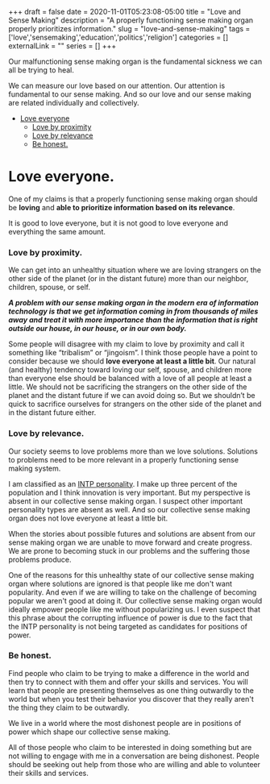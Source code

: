 +++ 
draft = false
date = 2020-11-01T05:23:08-05:00
title = "Love and Sense Making"
description = "A properly functioning sense making organ properly prioritizes information."
slug = "love-and-sense-making" 
tags = ['love','sensemaking','education','politics','religion']
categories = []
externalLink = ""
series = []
+++

Our malfunctioning sense making organ is the fundamental sickness we can all be trying to heal.

We can measure our love based on our attention.  Our attention is fundamental to our sense making.  And so our love and our sense making are related individually and collectively.

- [Love everyone](/posts/love-and-sense-making/#love-everyone)
    - [Love by proximity](/posts/love-and-sense-making/#love-by-proximity)
    - [Love by relevance](/posts/love-and-sense-making/#love-by-relevance)
    - [Be honest.](/posts/love-and-sense-making/#be-honest)

# Love everyone.

One of my claims is that a properly functioning sense making organ should be **loving** and **able to prioritize information based on its relevance**.

It is good to love everyone, but it is not good to love everyone and everything the same amount.

### Love by proximity.

We can get into an unhealthy situation where we are loving strangers on the other side of the planet (or in the distant future) more than our neighbor, children, spouse, or self.

***A problem with our sense making organ in the modern era of information technology is that we get information coming in from thousands of miles away and treat it with more importance than the information that is right outside our house, in our house, or in our own body.***

Some people will disagree with my claim to love by proximity and call it something like “tribalism” or “jingoism”.  I think those people have a point to consider because we should **love everyone at least a little bit**.  Our natural (and healthy) tendency toward loving our self, spouse, and children more than everyone else should be balanced with a love of all people at least a little.  We should not be sacrificing the strangers on the other side of the planet and the distant future if we can avoid doing so.  But we shouldn’t be quick to sacrifice ourselves for strangers on the other side of the planet and in the distant future either.

### Love by relevance.

Our society seems to love problems more than we love solutions.  Solutions to problems need to be more relevant in a properly functioning sense making system.

I am classified as an [INTP personality](https://www.16personalities.com/intp-personality).  I make up three percent of the population and I think innovation is very important.  But my perspective is absent in our collective sense making organ.  I suspect other important personality types are absent as well.  And so our collective sense making organ does not love everyone at least a little bit.

When the stories about possible futures and solutions are absent from our sense making organ we are unable to move forward and create progress.  We are prone to becoming stuck in our problems and the suffering those problems produce.

One of the reasons for this unhealthy state of our collective sense making organ where solutions are ignored is that people like me don't want popularity.  And even if we are willing to take on the challenge of becoming popular we aren't good at doing it.  Our collective sense making organ would ideally empower people like me without popularizing us.  I even suspect that this phrase about the corrupting influence of power is due to the fact that the INTP personality is not being targeted as candidates for positions of power.

### Be honest.

Find people who claim to be trying to make a difference in the world and then try to connect with them and offer your skills and services.  You will learn that people are presenting themselves as one thing outwardly to the world but when you test their behavior you discover that they really aren't the thing they claim to be outwardly.

We live in a world where the most dishonest people are in positions of power which shape our collective sense making.

All of those people who claim to be interested in doing something but are not willing to engage with me in a conversation are being dishonest.  People should be seeking out help from those who are willing and able to volunteer their skills and services.